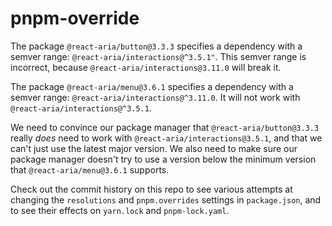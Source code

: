 # pnpm-override

The package `@react-aria/button@3.3.3` specifies a dependency with a semver range: `@react-aria/interactions@^3.5.1"`. This semver range is incorrect, because `@react-aria/interactions@3.11.0` will break it.

The package `@react-aria/menu@3.6.1` specifies a dependency with a semver range: `@react-aria/interactions@^3.11.0`. It will not work with `@react-aria/interactions@^3.5.1`.

We need to convince our package manager that `@react-aria/button@3.3.3` really *does* need to work with `@react-aria/interactions@3.5.1`, and that we can't just use the latest major version. We also need to make sure our package manager doesn't try to use a version below the minimum version that `@react-aria/menu@3.6.1` supports.

Check out the commit history on this repo to see various attempts at changing the `resolutions` and `pnpm.overrides` settings in `package.json`, and to see their effects on `yarn.lock` and `pnpm-lock.yaml`.
